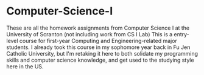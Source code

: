 # Computer-Science-I
These are all the homework assignments from Computer Science I at the University of Scranton (not including work from CS I Lab)
This is a entry-level course for first-year Computing and Engineering-related major students. I already took this course in my sophomore year back in Fu Jen Catholic University, but I'm retaking it here to both solidate my programming skills and computer science knowledge, and get used to the studying style here in the US.
